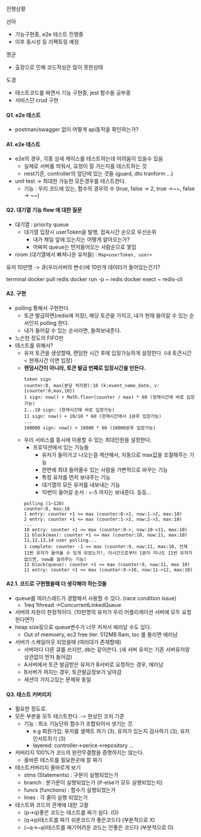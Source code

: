진행상황

선아
- 기능구현중, e2e 테스트 진행중
- 이후 동시성 등 리팩토링 예정

명균
- 출장으로 인해 코드작성은 많이 못한상태

도경
- 테스트코드를 짜면서 기능 구현중, jest 함수들 공부중
- 서비스단 crud 구현

#### Q1. e2e 테스트
- postman/swagger 없이 어떻게 api동작을 확인하는가?

#### A1. e2e 테스트
- e2e의 경우, 각종 상세 케이스를 테스트하는데 어려움이 있을수 있음
  - 실제로 서버를 띄워서, 요청이 잘 가는지를 테스트하는 것
  - nest기준, controller의 앞단에 있는 것들 (guard, dto tranform ...)
- unit test -> 최대한 가능한 모든경우를 테스트한다.
  - 기능 : 우리 코드에 있는, 함수의 경우의 수 (true, false -> 2, true ->~~, false -> ~~)

#### Q2. 대기열 기능 flow 에 대한 질문
- 대기열 : priority queue
  - 대기열 입장시 userToken을 발행, 접속시간 순으로 우선순위
    - 내가 제일 앞에 있는지는 어떻게 알아오는가?
    - 어짜피 queue는 먼저들어오는 사람순으로 쌓임
- room (대기열에서 빠져나온 유저들) : ```Map<userToken, user>```

유저 10만명 -> 큐(우리서버의 변수)에 10만개 데이터가 들어있는건가?

terminal
docker pull redis
docker run -p ~ redis
docker exect ~
redis-cli

#### A2. 구현
- polling 통해서 구현한다.
  - 토큰 발급하면(redis에 저장), 해당 토큰을 가지고, 내가 현재 들어갈 수 있는 순서인지 polling 한다.
  - 내가 들어갈 수 있는 순서라면, 들여보내준다.
- 느슨한 정도의 FIFO만 
- 테스트를 위해서?
  - 유저 토큰을 생성할때, 랜덤한 시간 후에 입장가능하게 설정한다. (내 토큰시간 < 현재시간 이면 입장)
  - **랜덤시간이 아니라, 토큰 발급 번쨰로 입장시간을 만든다.**
    ```
    token sign
    counter:0, max(분당 처리량):10 (k:event_name_date, v: {counter:0,max,10})
    1 sign: now() + Math.floor(counter / max) * 60 (현재시간에 바로 입장가능)
    2...10 sign: (현재시간에 바로 입장가능)
    11 sign: now() + 10/10 * 60 (현재시간에서 1분후 입장가능)
    ...
    100000 sign: now() + 10000 * 60 (10000분후 입장가능)
    ```
  - 우리 서비스를 동시에 이용할 수 있는 최대인원을 설정한다.
    - 프로덕션에서 있는 기능들
      - 유저가 들어가고 나오는걸 계산해서, 자동으로 max값을 조절해주는 기능
      - 한번에 최대 들어올수 있는 사람을 가변적으로 바꾸는 기능
      - 특정 유저를 먼저 보내주는 기능
      - 대기열의 모든 유저를 내보내는 기능
      - 10번이 들어갈 순서 : +-5 까지는 보내준다. 등등...
    ```
    polling (1~120)
    counter:0, max:10
    1 entry: counter +1 <= max (counter:0->1, now:1->2, max:10)
    2 entry: counter +1 <= max (counter:1->2, now:2->3, max:10)
    ...
    10 entry: counter +1 <= max (counter:9->, now:10->11, max:10)
    11 block(max): counter +1 <= max (counter:10, now:11, max:10)
    11,12,13,14 user polling...
    1 complete: counter -1 <= max (counter:9, now:11, max:10, 언제 11번 유저가 들어올 수 있게 되었는가?, 이시간으로부터 1분이 지나도 11번 유저가 없으면, now를 늘려주는 기능)
    12 block(queue): counter +1 <= max (counter:9, now:11, max 10)
    11 entry: counter +1 <= max (counter:9->10, now:11->12, max:10)
    ```

#### A2.1. 코드로 구현했을때 더 생각해야 하는것들
- queue를 여러스레드가 경합해서 사용할 수 있다. (race condition issue)
  - 1req 1thread
  ->ConcurrentLinkedQueue
- 서버의 자원이 한정적이다. (10만명의 유저가 우리 어플리케이션 서버에 모두 요청한다면?)
- heap size등으로 queue변수가 너무 커져서 에러날 수도 있다.
  - Out of memoery, ec2 free tier: 512MB Ram, tsc 를 돌리면 에러남
- 서버가 스케일아웃 되었을때 (여러대가 존재할때)
  - 서버마다 다른 큐를 쓰지만, db는 같이쓴다. (새 서버 유저는 기존 서버유저랑 상관없이 먼저 들어감)
  - A서버에서 토큰 발급받은 유저가 B서버로 요청하는 경우, 에러남
  - B서버가 꺼지는 경우, 토큰발급정보가 날아감
  - 세션이 가지고있는 문제와 동일

#### Q3. 테스트 커버리지
- 필요한 정도로.
- 모든 부분을 모두 테스트한다. -> 한상진 코치 기준
  - 기능 : 최소 기능단위 함수가 조합되어서 생기는 것.
    - e.g 회원가입: 유저를 셀렉트 하기 (3), 유저가 있는지 검사하기 (3), 유저 인서트하기 (3)
    - layered: controller->serice->repository ...
- 커버리지 100%가 코드의 완전무결함을 증명하지는 않는다.
  - 올바른 테스트를 필요한곳에 잘 짜기
- 테스트커버리지 올바르게 보기
  - stms (Statements) : 구문이 실행되었는가
  - branch : 분기문이 실행되었는가 (if-else가 모두 실행되었는지)
  - funcs (functions) : 함수가 실행되었는가
  - lines : 각 줄이 실행 되었는가
- 테스트와 코드의 관계에 대한 고찰
  - (p->q)좋은 코드는 테스트를 짜기 쉽다. (O)
  - (q->p)테스트를 짜기 쉬운코드가 좋은코드다 (부분적으로 X)
  - (~q->~p)테스트를 짜기어려운 코드는 안좋은 코드다 (부분적으로 O)

